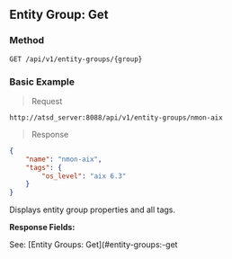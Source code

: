 ## Entity Group: Get
### Method
```
GET /api/v1/entity-groups/{group}
```
### Basic Example 
> Request

```
http://atsd_server:8088/api/v1/entity-groups/nmon-aix
```

> Response

```json
{
    "name": "nmon-aix",
    "tags": {
        "os_level": "aix 6.3" 
    }
}
```

Displays entity group properties and all tags.

**Response Fields:**

See: [Entity Groups: Get](#entity-groups:-get
